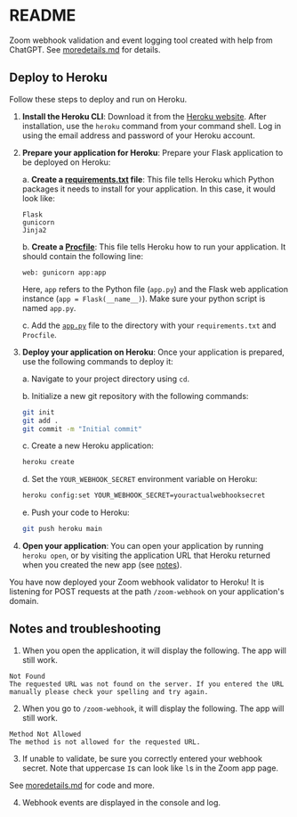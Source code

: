 # README
Zoom webhook validation and event logging tool created with help from ChatGPT. See [moredetails.md](moredetails.md) for details.

## Deploy to Heroku

Follow these steps to deploy and run on Heroku.

1. **Install the Heroku CLI**: Download it from the [Heroku website](https://devcenter.heroku.com/articles/heroku-cli). After installation, use the `heroku` command from your command shell. Log in using the email address and password of your Heroku account.

2. **Prepare your application for Heroku**: Prepare your Flask application to be deployed on Heroku:

    a. **Create a [requirements.txt](requirements.txt) file**: This file tells Heroku which Python packages it needs to install for your application. In this case, it would look like:

    ```
    Flask
    gunicorn
    Jinja2
    ```

    b. **Create a [Procfile](Procfile)**: This file tells Heroku how to run your application. It should contain the following line:

    ```
    web: gunicorn app:app
    ```

    Here, `app` refers to the Python file (`app.py`) and the Flask web application instance (`app = Flask(__name__)`). Make sure your python script is named `app.py`.

    c. Add the [`app.py`](app.py) file to the directory with your `requirements.txt` and `Procfile`.

3. **Deploy your application on Heroku**: Once your application is prepared, use the following commands to deploy it:

    a. Navigate to your project directory using `cd`.

    b. Initialize a new git repository with the following commands:

    ```bash
    git init
    git add .
    git commit -m "Initial commit"
    ```

    c. Create a new Heroku application:

    ```bash
    heroku create
    ```

    d. Set the `YOUR_WEBHOOK_SECRET` environment variable on Heroku:

    ```bash
    heroku config:set YOUR_WEBHOOK_SECRET=youractualwebhooksecret
    ```

    e. Push your code to Heroku:

    ```bash
    git push heroku main
    ```

4. **Open your application**: You can open your application by running `heroku open`, or by visiting the application URL that Heroku returned when you created the new app (see [notes](#notes-and-troubleshooting)).

You have now deployed your Zoom webhook validator to Heroku! It is listening for POST requests at the path `/zoom-webhook` on your application's domain.

## Notes and troubleshooting

1. When you open the application, it will display the following. The app will still work.

```
Not Found
The requested URL was not found on the server. If you entered the URL manually please check your spelling and try again.
```

2. When you go to `/zoom-webhook`, it will display the following. The app will still work.

```
Method Not Allowed
The method is not allowed for the requested URL.
```

3. If unable to validate, be sure you correctly entered your webhook secret. Note that uppercase `I`s can look like `l`s in the Zoom app page.
 
See [moredetails.md](moredetails.md) for code and more.

4. Webhook events are displayed in the console and log.